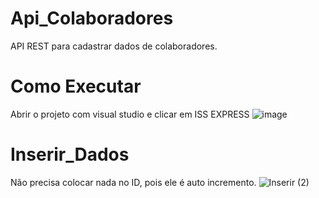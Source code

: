 # Api_Colaboradores
API REST para cadastrar dados de colaboradores.
# Como Executar
Abrir o projeto com visual studio e clicar em ISS EXPRESS
![image](https://user-images.githubusercontent.com/85909446/159394607-a7712478-60f5-46d5-91c3-a78e55e01175.png)

# Inserir_Dados
Não precisa colocar nada no ID, pois ele é auto incremento.
![Inserir (2)](https://user-images.githubusercontent.com/85909446/159520560-ca67114a-9a77-4a89-bb73-f3f59e50d275.png)

